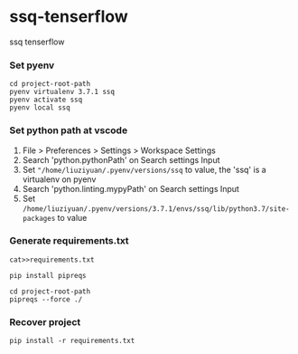 # ssq-tenserflow
ssq tenserflow

### Set pyenv
```
cd project-root-path
pyenv virtualenv 3.7.1 ssq 
pyenv activate ssq
pyenv local ssq
```
### Set python path at vscode
1. File > Preferences > Settings > Workspace Settings
2. Search 'python.pythonPath' on Search settings Input
3. Set `"/home/liuziyuan/.pyenv/versions/ssq` to value, the 'ssq' is a virtualenv on pyenv
4. Search 'python.linting.mypyPath' on Search settings Input
5. Set `/home/liuziyuan/.pyenv/versions/3.7.1/envs/ssq/lib/python3.7/site-packages` to value

### Generate requirements.txt
```
cat>>requirements.txt

pip install pipreqs

cd project-root-path
pipreqs --force ./
```

### Recover project
```
pip install -r requirements.txt
```
